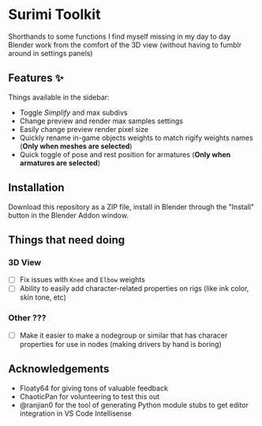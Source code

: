 # Surimi Toolkit

Shorthands to some functions I find myself missing in my day to day Blender work from the comfort of the 3D view (without having to fumblr around in settings panels)

## Features ✨

Things available in the sidebar:

- Toggle _Simplify_ and max subdivs
- Change preview and render max samples settings
- Easily change preview render pixel size
- Quickly rename in-game objects weights to match rigify weights names (**Only when meshes are selected**)
- Quick toggle of pose and rest position for armatures (**Only when armatures are selected**)

## Installation

Download this repository as a ZIP file, install in Blender through the "Install" button in the Blender Addon window.

## Things that need doing

### 3D View

 - [ ] Fix issues with `Knee` and `Elbow` weights
 - [ ] Ability to easily add character-related properties on rigs (like ink color, skin tone, etc)

### Other ???

 - [ ] Make it easier to make a nodegroup or similar that has characer properties for use in nodes (making drivers by hand is boring)

## Acknowledgements

 - Floaty64 for giving tons of valuable feedback
 - ChaoticPan for volunteering to test this out
 - @ranjian0 for the tool of generating Python module stubs to get editor integration in VS Code Intellisense
